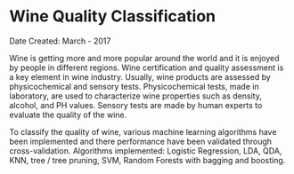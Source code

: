 # Wine Quality Classification
Date Created: March - 2017

Wine is getting more and more popular around the world and it is enjoyed by people in different regions. Wine certification and quality assessment is a key element in wine industry. Usually, wine products are assessed by physicochemical and sensory tests. Physicochemical tests, made in laboratory, are used to characterize wine properties such as density, alcohol, and PH values. Sensory tests are made by human experts to evaluate the quality of the wine.

To classify the quality of wine, various machine learning algorithms have been implemented and there performance have been validated through cross-validation.
Algorithms implemented: Logistic Regression, LDA, QDA, KNN, tree / tree pruning, SVM, Random Forests with bagging and boosting.
